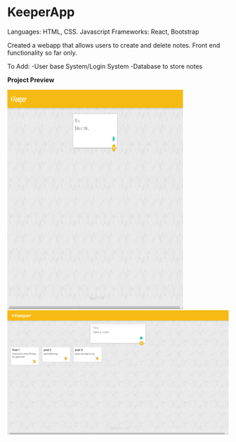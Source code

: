 # KeeperApp

Languages: HTML, CSS. Javascript
Frameworks: React, Bootstrap

Created a webapp that allows users to create and delete notes. Front end functionality so far only.

To Add: 
-User base System/Login System
-Database to store notes

<strong>Project Preview</strong>

<img src="./Preview_Images/img1.png" width="400" height = "500" />
<img src="./Preview_Images/img2.png" />


